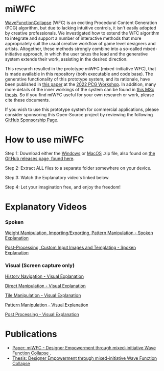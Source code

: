 # miWFC

[WaveFunctionCollapse](https://github.com/mxgmn/WaveFunctionCollapse) (WFC) is an exciting Procedural Content Generation (PCG) algorithm, but due to lacking intuitive controls, it isn't easily adopted by creative professionals. We investigated how to extend the WFC algorithm to integrate and support a number of interactive methods that more appropriately suit the usual creative workflow of game level designers and artists. Altogether, these methods strongly combine into a so-called mixed-initiative approach, in which the user takes the lead and the generative system extends their work, assisting in the desired direction.

This research resulted in the prototype miWFC (mixed-initiative WFC), that is made available in this repository (both executable and code base). The generative functionality of this prototype system, and its rationale, have been published in [this paper](https://graphics.tudelft.nl/Publications-new/2022/LB22/) at the [2022 PCG Workshop](https://www.pcgworkshop.com/). In addition, many more details of the inner workings of the system can be found in [this MSc thesis](https://repository.tudelft.nl/islandora/object/uuid:b84ed798-5227-476f-870a-72d1645aa759). So if you find miWFC useful for your own research or work, please cite these documents.

If you wish to use this prototype system for commercial applications, please consider sponsoring this Open-Source project by reviewing the following [GitHub Sponsorship Page](https://github.com/sponsors/ThijmenL98).

# How to use miWFC

Step 1: Download either the [Windows](https://github.com/ThijmenL98/miWFC/releases/download/v1.0.0/miWFC.-.28.July.-.Windows.zip) or [MacOS](https://github.com/ThijmenL98/miWFC/releases/download/v1.0.0/miWFC.-.28.July.-.Mac.OS.zip) .zip file, also found on [the GitHub releases page, found here](https://github.com/ThijmenL98/miWFC/releases).

Step 2: Extract ALL files to a separate folder somewhere on your device.

Step 3: Watch the Explanatory video's linked below.

Step 4: Let your imagination free, and enjoy the freedom!

# Explanatory Videos

### Spoken
[Weight Manipulation, Importing/Exporting, Pattern Manipulation - Spoken Explanation](https://youtu.be/On6uKcH8BY4)

[Post-Processing, Custom Input Images and Templating - Spoken Explanation](https://youtu.be/KJcIXmldq5Y)

### Visual (Screen capture only)
[History Navigation - Visual Explanation](https://youtu.be/VSHoSfIzck8)

[Direct Manipulation - Visual Explanation](https://youtu.be/9wiFBr3OsvE)

[Tile Manipulation - Visual Explanation](https://youtu.be/SR3YS4HDgtc)

[Pattern Manipulation - Visual Explanation](https://youtu.be/9waxOTjjG9o)

[Post Processing - Visual Explanation](https://youtu.be/uo6D-fXZZn4)

# Publications

- [Paper: miWFC - Designer Empowerment through mixed-initiative Wave Function Collapse ](https://graphics.tudelft.nl/Publications-new/2022/LB22/).
- [Thesis: Designer Empowerment through mixed-initiative Wave Function Collapse](https://repository.tudelft.nl/islandora/object/uuid:b84ed798-5227-476f-870a-72d1645aa759)

